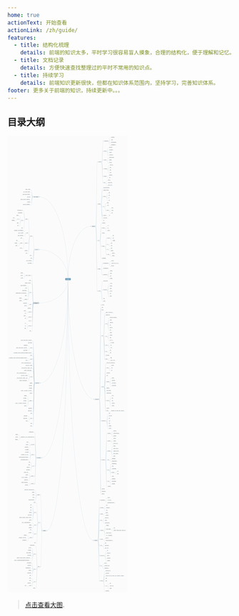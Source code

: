 ```yaml
---
home: true
actionText: 开始查看
actionLink: /zh/guide/
features:
  - title: 结构化梳理
    details: 前端的知识太多，平时学习很容易盲人摸象，合理的结构化，便于理解和记忆。
  - title: 文档记录
    details: 方便快速查找整理过的平时不常用的知识点。
  - title: 持续学习
    details: 前端知识更新很快，但都在知识体系范围内，坚持学习，完善知识体系。
footer: 更多关于前端的知识，持续更新中。。。
---
```


## 目录大纲

<img width="auto" src="/whatisfe.png" alt="logo">

> [点击查看大图](/whatisfe.png).
